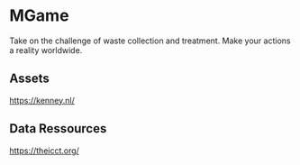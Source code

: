 # MGame

Take on the challenge of waste collection and treatment. Make your actions a reality worldwide.

## Assets
https://kenney.nl/


## Data Ressources 
https://theicct.org/
